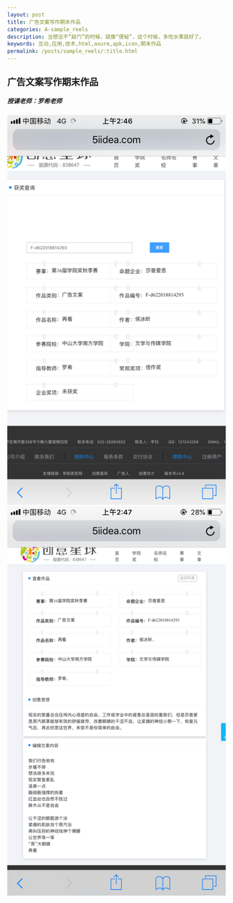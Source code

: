 ```yaml
---
layout: post
title: 广告文案写作期末作品
categories: A-sample_reels
description: 当想法不“敲门”的时候，就像“便秘”，这个时候，多吃水果就好了。
keywords: 互动,应用,技术,html,axure,apk,icon,期末作品
permalink: /posts/sample_reels/:title.html
---  
```

## 广告文案写作期末作品
##### 授课老师：罗希老师

> 
![image](/images/work/copywriting-award.png)
![image](/images/work/copywriting-award-content.png)

